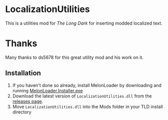 # LocalizationUtilities

This is a utilities mod for *The Long Dark* for inserting modded localized text.

# Thanks

Many thanks to ds5678 for this great utility mod and his work on it.

## Installation

1. If you haven't done so already, install MelonLoader by downloading and running [MelonLoader.Installer.exe](https://github.com/HerpDerpinstine/MelonLoader/releases/latest/download/MelonLoader.Installer.exe)
2. Download the latest version of `LocalizationUtilities.dll` from the [releases page](https://github.com/dommrogers/LocalizationUtilities/releases).
3. Move `LocalizationUtilities.dll` into the Mods folder in your TLD install directory